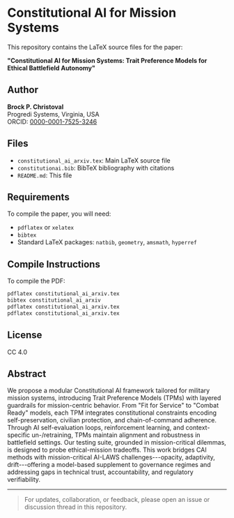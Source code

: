 # Constitutional AI for Mission Systems

This repository contains the LaTeX source files for the paper:

**"Constitutional AI for Mission Systems: Trait Preference Models for Ethical Battlefield Autonomy"**

## Author
**Brock P. Christoval**  
Progredi Systems, Virginia, USA  
ORCID: [0000-0001-7525-3246](https://orcid.org/0000-0001-7525-3246)

## Files
- `constitutional_ai_arxiv.tex`: Main LaTeX source file
- `constitutionai.bib`: BibTeX bibliography with citations
- `README.md`: This file

## Requirements
To compile the paper, you will need:

- `pdflatex` or `xelatex`
- `bibtex`
- Standard LaTeX packages: `natbib`, `geometry`, `amsmath`, `hyperref`

## Compile Instructions
To compile the PDF:

```bash
pdflatex constitutional_ai_arxiv.tex
bibtex constitutional_ai_arxiv
pdflatex constitutional_ai_arxiv.tex
pdflatex constitutional_ai_arxiv.tex
```

## License
CC 4.0

## Abstract
We propose a modular Constitutional AI framework tailored for military mission systems, introducing Trait Preference Models (TPMs) with layered guardrails for mission-centric behavior. From "Fit for Service" to "Combat Ready" models, each TPM integrates constitutional constraints encoding self-preservation, civilian protection, and chain-of-command adherence. Through AI self-evaluation loops, reinforcement learning, and context-specific un-/retraining, TPMs maintain alignment and robustness in battlefield settings. Our testing suite, grounded in mission-critical dilemmas, is designed to probe ethical-mission tradeoffs. This work bridges CAI methods with mission-critical AI-LAWS challenges---opacity, adaptivity, drift---offering a model-based supplement to governance regimes and addressing gaps in technical trust, accountability, and regulatory verifiability.

---

> For updates, collaboration, or feedback, please open an issue or discussion thread in this repository.
